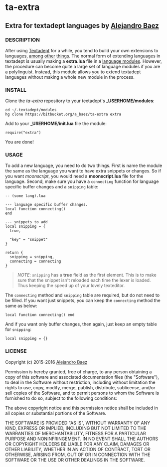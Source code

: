 # ta-extra
## Extra for textadept languages by [Alejandro Baez][1]

### DESCRIPTION
After using [Textadept][2] for a while, you tend to build your own extensions
to languages, [among][3] [other][4] [things][5].
The normal form of extending languages in textadept is usually making a
**extra.lua** file in a [language modules][6]. However, the procedure
can become quite a large set of language modules if you are a polylinguist.
Instead, this module allows you to extend textadept languages without making a
whole new module in the process.

### INSTALL
Clone the *ta-extra* repository to your textadept's **_USERHOME/modules**:

```
cd ~/.textadept/modules
hg clone https://bitbucket.org/a_baez/ta-extra extra
```
Add to your **_USERHOME/init.lua** file the module:

```
require("extra")
```

You are done!

### USAGE
To add a new language, you need to do two things. First is name the module the
same as the language you want to have extra snippets or changes. So if you want
*moonscript*, you would need a **moonscript.lua** file for the language.
Second, make sure you have a
`connecting` function for language specific buffer changes and a `snipping`
table:

```
-- (some lang).lua

--- language specific buffer changes.
local function connecting()
end

--- snippets to add
local snipping = {
  true,

  "key" = "snippet"
}

return {
  snipping = snipping,
  connecting = connecting
}
```

> *NOTE*: `snipping` has a **true** field as the first element.
This is to make sure that the snippet isn't reloaded each time the lexer
is loaded. Thus keeping the speed up of your lovely texteditor.

The `connecting` method and `snipping` table are required, but do not need to
be filled. If you want just snippets, you can keep the `connecting` method the
same as below:

```
local function connecting() end
```

And if you want only buffer changes, then again, just keep an empty table for
`snipping`:

```
local snipping = {}
```



### LICENSE
Copyright (c) 2015-2016 [Alejandro Baez][1]

Permission is hereby granted, free of charge, to any person obtaining a copy
of this software and associated documentation files (the "Software"), to
deal in the Software without restriction, including without limitation the
rights to use, copy, modify, merge, publish, distribute, sublicense, and/or
sell copies of the Software, and to permit persons to whom the Software is
furnished to do so, subject to the following conditions:

The above copyright notice and this permission notice shall be included in
all copies or substantial portions of the Software.

THE SOFTWARE IS PROVIDED "AS IS", WITHOUT WARRANTY OF ANY KIND, EXPRESS OR
IMPLIED, INCLUDING BUT NOT LIMITED TO THE WARRANTIES OF MERCHANTABILITY,
FITNESS FOR A PARTICULAR PURPOSE AND NONINFRINGEMENT. IN NO EVENT SHALL THE
AUTHORS OR COPYRIGHT HOLDERS BE LIABLE FOR ANY CLAIM, DAMAGES OR OTHER
LIABILITY, WHETHER IN AN ACTION OF CONTRACT, TORT OR OTHERWISE, ARISING
FROM, OUT OF OR IN CONNECTION WITH THE SOFTWARE OR THE USE OR OTHER DEALINGS
IN THE SOFTWARE.

[1]: https://twitter.com/a_baez
[2]: http://foicica.com/textadept/
[3]: https://bitbucket.org/a_baez/ta-common
[4]: https://bitbucket.org/a_baez/ta-rust
[5]: https://bitbucket.org/a_baez/ta-moonscript
[6]: http://foicica.com/textadept/manual.html#Modules
